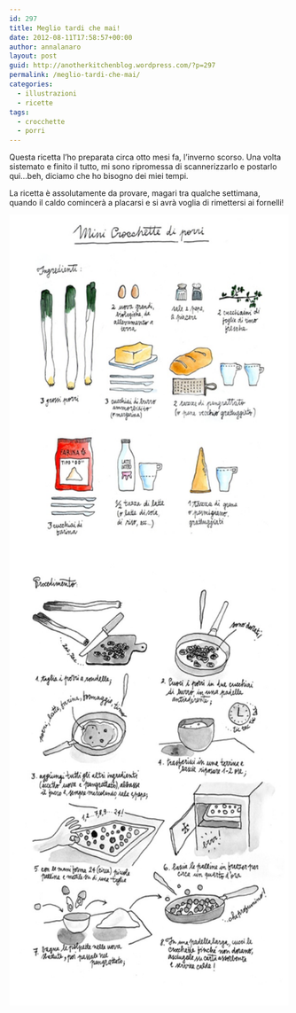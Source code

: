 ```yaml
---
id: 297
title: Meglio tardi che mai!
date: 2012-08-11T17:58:57+00:00
author: annalanaro
layout: post
guid: http://anotherkitchenblog.wordpress.com/?p=297
permalink: /meglio-tardi-che-mai/
categories:  
  - illustrazioni
  - ricette
tags:
  - crocchette
  - porri
---
```

Questa ricetta l&#8217;ho preparata circa otto mesi fa, l&#8217;inverno scorso. Una volta sistemato e finito il tutto, mi sono ripromessa di scannerizzarlo e postarlo qui&#8230;beh, diciamo che ho bisogno dei miei tempi.

La ricetta è assolutamente da provare, magari tra qualche settimana, quando il caldo comincerà a placarsi e si avrà voglia di rimettersi ai fornelli!

<img class="alignnone size-full wp-image-298" title="crocchette di porri" src="/wp-content/uploads/2012/08/ricetta.jpg" alt="crocchette di porri" width="545" height="1427" />